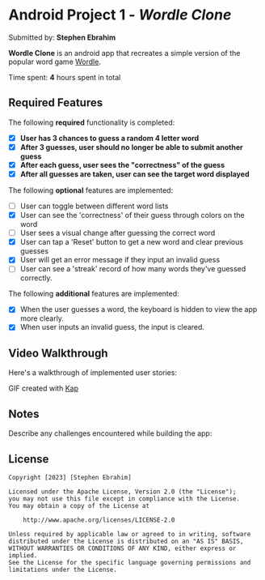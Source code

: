 # Android Project 1 - *Wordle Clone*

Submitted by: **Stephen Ebrahim**

**Wordle Clone** is an android app that recreates a simple version of the popular word game [Wordle](https://www.nytimes.com/games/wordle/index.html). 

Time spent: **4** hours spent in total

## Required Features

The following **required** functionality is completed:

- [X] **User has 3 chances to guess a random 4 letter word**
- [X] **After 3 guesses, user should no longer be able to submit another guess**
- [X] **After each guess, user sees the "correctness" of the guess**
- [X] **After all guesses are taken, user can see the target word displayed**

The following **optional** features are implemented:

- [ ] User can toggle between different word lists
- [X] User can see the 'correctness' of their guess through colors on the word 
- [ ] User sees a visual change after guessing the correct word
- [X] User can tap a 'Reset' button to get a new word and clear previous guesses
- [X] User will get an error message if they input an invalid guess
- [ ] User can see a 'streak' record of how many words they've guessed correctly.

The following **additional** features are implemented:

* [X] When the user guesses a word, the keyboard is hidden to view the app more clearly.
* [X] When user inputs an invalid guess, the input is cleared.

## Video Walkthrough

Here's a walkthrough of implemented user stories:



GIF created with [Kap](https://getkap.co/)

## Notes

Describe any challenges encountered while building the app:



## License

    Copyright [2023] [Stephen Ebrahim]

    Licensed under the Apache License, Version 2.0 (the "License");
    you may not use this file except in compliance with the License.
    You may obtain a copy of the License at

        http://www.apache.org/licenses/LICENSE-2.0

    Unless required by applicable law or agreed to in writing, software
    distributed under the License is distributed on an "AS IS" BASIS,
    WITHOUT WARRANTIES OR CONDITIONS OF ANY KIND, either express or implied.
    See the License for the specific language governing permissions and
    limitations under the License.
